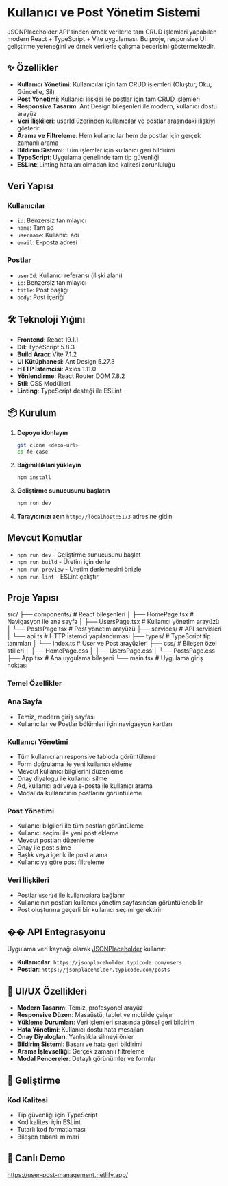 # Kullanıcı ve Post Yönetim Sistemi

JSONPlaceholder API'sinden örnek verilerle tam CRUD işlemleri yapabilen modern React + TypeScript + Vite uygulaması. Bu proje, responsive UI geliştirme yeteneğini ve örnek verilerle çalışma becerisini göstermektedir.

## ✨ Özellikler

- **Kullanıcı Yönetimi**: Kullanıcılar için tam CRUD işlemleri (Oluştur, Oku, Güncelle, Sil)
- **Post Yönetimi**: Kullanıcı ilişkisi ile postlar için tam CRUD işlemleri
- **Responsive Tasarım**: Ant Design bileşenleri ile modern, kullanıcı dostu arayüz
- **Veri İlişkileri**: userId üzerinden kullanıcılar ve postlar arasındaki ilişkiyi gösterir
- **Arama ve Filtreleme**: Hem kullanıcılar hem de postlar için gerçek zamanlı arama
- **Bildirim Sistemi**: Tüm işlemler için kullanıcı geri bildirimi
- **TypeScript**: Uygulama genelinde tam tip güvenliği
- **ESLint**: Linting hataları olmadan kod kalitesi zorunluluğu

##  Veri Yapısı

### Kullanıcılar
- `id`: Benzersiz tanımlayıcı
- `name`: Tam ad
- `username`: Kullanıcı adı
- `email`: E-posta adresi

### Postlar
- `userId`: Kullanıcı referansı (ilişki alanı)
- `id`: Benzersiz tanımlayıcı
- `title`: Post başlığı
- `body`: Post içeriği

## 🛠️ Teknoloji Yığını

- **Frontend**: React 19.1.1
- **Dil**: TypeScript 5.8.3
- **Build Aracı**: Vite 7.1.2
- **UI Kütüphanesi**: Ant Design 5.27.3
- **HTTP İstemcisi**: Axios 1.11.0
- **Yönlendirme**: React Router DOM 7.8.2
- **Stil**: CSS Modülleri
- **Linting**: TypeScript desteği ile ESLint

## 📦 Kurulum

1. **Depoyu klonlayın**
   ```bash
   git clone <depo-url>
   cd fe-case
   ```

2. **Bağımlılıkları yükleyin**
   ```bash
   npm install
   ```

3. **Geliştirme sunucusunu başlatın**
   ```bash
   npm run dev
   ```

4. **Tarayıcınızı açın**
   `http://localhost:5173` adresine gidin

##  Mevcut Komutlar

- `npm run dev` - Geliştirme sunucusunu başlat
- `npm run build` - Üretim için derle
- `npm run preview` - Üretim derlemesini önizle
- `npm run lint` - ESLint çalıştır

##  Proje Yapısı
src/
├── components/ # React bileşenleri
│ ├── HomePage.tsx # Navigasyon ile ana sayfa
│ ├── UsersPage.tsx # Kullanıcı yönetim arayüzü
│ └── PostsPage.tsx # Post yönetim arayüzü
├── services/ # API servisleri
│ └── api.ts # HTTP istemci yapılandırması
├── types/ # TypeScript tip tanımları
│ └── index.ts # User ve Post arayüzleri
├── css/ # Bileşen özel stilleri
│ ├── HomePage.css
│ ├── UsersPage.css
│ └── PostsPage.css
├── App.tsx # Ana uygulama bileşeni
└── main.tsx # Uygulama giriş noktası

### Temel Özellikler

### Ana Sayfa
- Temiz, modern giriş sayfası
- Kullanıcılar ve Postlar bölümleri için navigasyon kartları

### Kullanıcı Yönetimi
- Tüm kullanıcıları responsive tabloda görüntüleme
- Form doğrulama ile yeni kullanıcı ekleme
- Mevcut kullanıcı bilgilerini düzenleme
- Onay diyalogu ile kullanıcı silme
- Ad, kullanıcı adı veya e-posta ile kullanıcı arama
- Modal'da kullanıcının postlarını görüntüleme

### Post Yönetimi
- Kullanıcı bilgileri ile tüm postları görüntüleme
- Kullanıcı seçimi ile yeni post ekleme
- Mevcut postları düzenleme
- Onay ile post silme
- Başlık veya içerik ile post arama
- Kullanıcıya göre post filtreleme

### Veri İlişkileri
- Postlar `userId` ile kullanıcılara bağlanır
- Kullanıcının postları kullanıcı yönetim sayfasından görüntülenebilir
- Post oluşturma geçerli bir kullanıcı seçimi gerektirir

## �� API Entegrasyonu

Uygulama veri kaynağı olarak [JSONPlaceholder](https://jsonplaceholder.typicode.com/) kullanır:
- **Kullanıcılar**: `https://jsonplaceholder.typicode.com/users`
- **Postlar**: `https://jsonplaceholder.typicode.com/posts`

## 🎨 UI/UX Özellikleri

- **Modern Tasarım**: Temiz, profesyonel arayüz
- **Responsive Düzen**: Masaüstü, tablet ve mobilde çalışır
- **Yükleme Durumları**: Veri işlemleri sırasında görsel geri bildirim
- **Hata Yönetimi**: Kullanıcı dostu hata mesajları
- **Onay Diyalogları**: Yanlışlıkla silmeyi önler
- **Bildirim Sistemi**: Başarı ve hata geri bildirimi
- **Arama İşlevselliği**: Gerçek zamanlı filtreleme
- **Modal Pencereler**: Detaylı görünümler ve formlar

## 🔧 Geliştirme

### Kod Kalitesi
- Tip güvenliği için TypeScript
- Kod kalitesi için ESLint
- Tutarlı kod formatlaması
- Bileşen tabanlı mimari

## 🚀 Canlı Demo
https://user-post-management.netlify.app/
